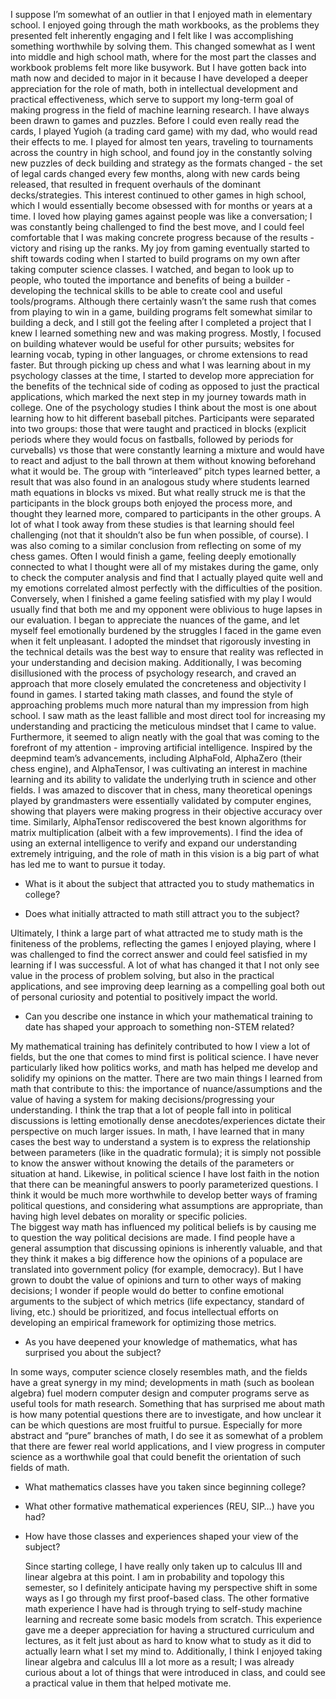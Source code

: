 I suppose I’m somewhat of an outlier in that I enjoyed math in elementary school. I enjoyed going through the math workbooks, as the problems they presented felt inherently engaging and I felt like I was accomplishing something worthwhile by solving them. This changed somewhat as I went into middle and high school math, where for the most part the classes and workbook problems felt more like busywork. But I have gotten back into math now and decided to major in it because I have developed a deeper appreciation for the role of math, both in intellectual development and practical effectiveness, which serve to support my long-term goal of making progress in the field of machine learning research.
	I have always been drawn to games and puzzles. Before I could even really read the cards, I played Yugioh (a trading card game) with my dad, who would read their effects to me. I played for almost ten years, traveling to tournaments across the country in high school, and found joy in the constantly solving new puzzles of deck building and strategy as the formats changed - the set of legal cards changed every few months, along with new cards being released, that resulted in frequent overhauls of the dominant decks/strategies. This interest continued to other games in high school, which I would essentially become obsessed with for months or years at a time. I loved how playing games against people was like a conversation; I was constantly being challenged to find the best move, and I could feel comfortable that I was making concrete progress because of the results - victory and rising up the ranks.
My joy from gaming eventually started to shift towards coding when I started to build programs on my own after taking computer science classes. I watched, and began to look up to people, who touted the importance and benefits of being a builder - developing the technical skills to be able to create cool and useful tools/programs. Although there certainly wasn’t the same rush that comes from playing to win in a game, building programs felt somewhat similar to building a deck, and I still got the feeling after I completed a project that I knew I learned something new and was making progress. Mostly, I focused on building whatever would be useful for other pursuits; websites for learning vocab, typing in other languages, or chrome extensions to read faster. But through picking up chess and what I was learning about in my psychology classes at the time, I started to develop more appreciation for the benefits of the technical side of coding as opposed to just the practical applications, which marked the next step in my journey towards math in college.
One of the psychology studies I think about the most is one about learning how to hit different baseball pitches. Participants were separated into two groups: those that were taught and practiced in blocks (explicit periods where they would focus on fastballs, followed by periods for curveballs) vs those that were constantly learning a mixture and would have to react and adjust to the ball thrown at them without knowing beforehand what it would be. The group with “interleaved” pitch types learned better, a result that was also found in an analogous study where students learned math equations in blocks vs mixed. But what really struck me is that the participants in the block groups both enjoyed the process more, and thought they learned more, compared to participants in the other groups. A lot of what I took away from these studies is that learning should feel challenging (not that it shouldn’t also be fun when possible, of course).
I was also coming to a similar conclusion from reflecting on some of my chess games. Often I would finish a game, feeling deeply emotionally connected to what I thought were all of my mistakes during the game, only to check the computer analysis and find that I actually played quite well and my emotions correlated almost perfectly with the difficulties of the position. Conversely, when I finished a game feeling satisfied with my play I would usually find that both me and my opponent were oblivious to huge lapses in our evaluation. I began to appreciate the nuances of the game, and let myself feel emotionally burdened by the struggles I faced in the game even when it felt unpleasant. I adopted the mindset that rigorously investing in the technical details was the best way to ensure that reality was reflected in your understanding and decision making.
Additionally, I was becoming disillusioned with the process of psychology research, and craved an approach that more closely emulated the concreteness and objectivity I found in games. I started taking math classes, and found the style of approaching problems much more natural than my impression from high school. I saw math as the least fallible and most direct tool for increasing my understanding and practicing the meticulous mindset that I came to value. Furthermore, it seemed to align neatly with the goal that was coming to the forefront of my attention - improving artificial intelligence.
Inspired by the deepmind team’s advancements, including AlphaFold, AlphaZero (their chess engine), and AlphaTensor, I was cultivating an interest in machine learning and its ability to validate the underlying truth in science and other fields. I was amazed to discover that in chess, many theoretical openings played by grandmasters were essentially validated by computer engines, showing that players were making progress in their objective accuracy over time. Similarly, AlphaTensor rediscovered the best known algorithms for matrix multiplication (albeit with a few improvements). I find the idea of using an external intelligence to verify and expand our understanding extremely intriguing, and the role of math in this vision is a big part of what has led me to want to pursue it today.

- What is it about the subject that attracted you to study mathematics in college? 

- Does what initially attracted to math still attract you to the subject? 

Ultimately, I think a large part of what attracted me to study math is the finiteness of the problems, reflecting the games I enjoyed playing, where I was challenged to find the correct answer and could feel satisfied in my learning if I was successful. A lot of what has changed it that I not only see value in the process of problem solving, but also in the practical applications, and see improving deep learning as a compelling goal both out of personal curiosity and potential to positively impact the world.

- Can you describe one instance in which your mathematical training to date has shaped your approach to something non-STEM related? 

My mathematical training has definitely contributed to how I view a lot of fields, but the one that comes to mind first is political science. I have never particularly liked how politics works, and math has helped me develop and solidify my opinions on the matter. There are two main things I learned from math that contribute to this: the importance of nuance/assumptions and the value of having a system for making decisions/progressing your understanding. 
I think the trap that a lot of people fall into in political discussions is letting emotionally dense anecdotes/experiences dictate their perspective on much larger issues. In math, I have learned that in many cases the best way to understand a system is to express the relationship between parameters (like in the quadratic formula); it is simply not possible to know the answer without knowing the details of the parameters or situation at hand. Likewise, in political science I have lost faith in the notion that there can be meaningful answers to poorly parameterized questions. I think it would be much more worthwhile to develop better ways of framing political questions, and considering what assumptions are appropriate, than having high level debates on morality or specific policies.  
The biggest way math has influenced my political beliefs is by causing me to question the way political decisions are made. I find people have a general assumption that discussing opinions is inherently valuable, and that they think it makes a big difference how the opinions of a populace are translated into government policy (for example, democracy). But I have grown to doubt the value of opinions and turn to other ways of making decisions; I wonder if people would do better to confine emotional arguments to the subject of which metrics (life expectancy, standard of living, etc.) should be prioritized, and focus intellectual efforts on developing an empirical framework for optimizing those metrics.

- As you have deepened your knowledge of mathematics, what has surprised you about the subject? 

In some ways, computer science closely resembles math, and the fields have a great synergy in my mind; developments in math (such as boolean algebra) fuel modern computer design and computer programs serve as useful tools for math research. Something that has surprised me about math is how many potential questions there are to investigate, and how unclear it can be which questions are most fruitful to pursue. Especially for more abstract and “pure” branches of math, I do see it as somewhat of a problem that there are fewer real world applications, and I view progress in computer science as a worthwhile goal that could benefit the orientation of such fields of math.

- What mathematics classes have you taken since beginning college? 

- What other formative mathematical experiences (REU, SIP…) have you had? 

- How have those classes and experiences shaped your view of the subject? 

	Since starting college, I have really only taken up to calculus III and linear algebra at this point. I am in probability and topology this semester, so I definitely anticipate having my perspective shift in some ways as I go through my first proof-based class. The other formative math experience I have had is through trying to self-study machine learning and recreate some basic models from scratch. This experience gave me a deeper appreciation for having a structured curriculum and lectures, as it felt just about as hard to know what to study as it did to actually learn what I set my mind to. Additionally, I think I enjoyed taking linear algebra and calculus III a lot more as a result; I was already curious about a lot of things that were introduced in class, and could see a practical value in them that helped motivate me.

